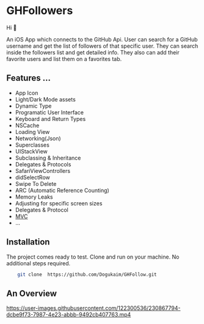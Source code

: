 # GHFollowers

Hi 👋 

An iOS App which connects to the GitHub Api. User can search for a GitHub username and get the list of followers of that specific user. 
They can search inside the followers list and get detailed info. They also can add their favorite users and list them on a favorites tab.

## Features ...

- App Icon
- Light/Dark Mode assets
- Dynamic Type
- Programatic User Interface
- Keyboard and Return Types
- NSCache
- Loading View
- Networking(Json)
- Superclasses
- UIStackView
- Subclassing & Inheritance
- Delegates & Protocols
- SafariViewControllers
- didSelectRow
- Swipe To Delete
- ARC (Automatic Reference Counting)
- Memory Leaks
- Adjusting for specific screen sizes
- Delegates & Protocol 
 - [MVC](https://developer.apple.com/library/archive/documentation/General/Conceptual/DevPedia-CocoaCore/MVC.html)
- ...


## Installation

The project comes ready to test. Clone and run on your machine. No additional steps required.

```bash
    git clone  https://github.com/Dogukaim/GHFollow.git
```
    
    
## An Overview



https://user-images.githubusercontent.com/122300536/230867794-dcbe9f73-7987-4e23-abbb-9492cb407763.mp4
